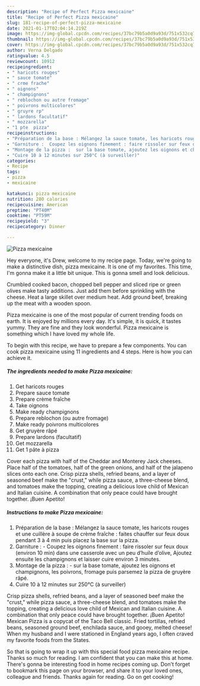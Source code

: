 ```yaml
---
description: "Recipe of Perfect Pizza mexicaine"
title: "Recipe of Perfect Pizza mexicaine"
slug: 181-recipe-of-perfect-pizza-mexicaine
date: 2021-01-17T02:04:14.219Z
image: https://img-global.cpcdn.com/recipes/37bc79b5a0d9a93d/751x532cq70/pizza-mexicaine-photo-principale-de-la-recette.jpg
thumbnail: https://img-global.cpcdn.com/recipes/37bc79b5a0d9a93d/751x532cq70/pizza-mexicaine-photo-principale-de-la-recette.jpg
cover: https://img-global.cpcdn.com/recipes/37bc79b5a0d9a93d/751x532cq70/pizza-mexicaine-photo-principale-de-la-recette.jpg
author: Verna Delgado
ratingvalue: 4.5
reviewcount: 10912
recipeingredient:
- " haricots rouges"
- " sauce tomate"
- " crme frache"
- " oignons"
- " champignons"
- " reblochon ou autre fromage"
- " poivrons multicolores"
- " gruyre rp"
- " lardons facultatif"
- " mozzarella"
- "1 pte  pizza"
recipeinstructions:
- "Préparation de la base : Mélangez la sauce tomate, les haricots rouges et une cuillère à soupe de crème fraîche : faites chauffer sur feux doux pendant 3 à 4 min puis placez la base sur la pizza."
- "Garniture :  Coupez les oignons finement : faire rissoler sur feux doux (environ 10 min) dans une casserole avec un peu d’huile d’olive, Ajoutez ensuite les champignons et laisser cuire environ 3 minutes."
- "Montage de la pizza :  sur la base tomate, ajoutez les oignons et champignons, les poivrons, fromage puis parsemez la pizza de gruyère râpé."
- "Cuire 10 à 12 minutes sur 250°C (à surveiller)"
categories:
- Recipe
tags:
- pizza
- mexicaine

katakunci: pizza mexicaine 
nutrition: 280 calories
recipecuisine: American
preptime: "PT40M"
cooktime: "PT59M"
recipeyield: "3"
recipecategory: Dinner

---
```



![Pizza mexicaine](https://img-global.cpcdn.com/recipes/37bc79b5a0d9a93d/751x532cq70/pizza-mexicaine-photo-principale-de-la-recette.jpg)

Hey everyone, it's Drew, welcome to my recipe page. Today, we're going to make a distinctive dish, pizza mexicaine. It is one of my favorites. This time, I'm gonna make it a little bit unique. This is gonna smell and look delicious.

Crumbled cooked bacon, chopped bell pepper and sliced ripe or green olives make tasty additions. Just add them before sprinkling with the cheese. Heat a large skillet over medium heat. Add ground beef, breaking up the meat with a wooden spoon.

Pizza mexicaine is one of the most popular of current trending foods on earth. It is enjoyed by millions every day. It's simple, it is quick, it tastes yummy. They are fine and they look wonderful. Pizza mexicaine is something which I have loved my whole life.


To begin with this recipe, we have to prepare a few components. You can cook pizza mexicaine using 11 ingredients and 4 steps. Here is how you can achieve it.

<!--inarticleads1-->

##### The ingredients needed to make Pizza mexicaine:

1. Get  haricots rouges
1. Prepare  sauce tomate
1. Prepare  crème fraîche
1. Take  oignons
1. Make ready  champignons
1. Prepare  reblochon (ou autre fromage)
1. Make ready  poivrons multicolores
1. Get  gruyère râpé
1. Prepare  lardons (facultatif)
1. Get  mozzarella
1. Get 1 pâte à pizza


Cover each pizza with half of the Cheddar and Monterey Jack cheeses. Place half of the tomatoes, half of the green onions, and half of the jalapeno slices onto each one. Crisp pizza shells, refried beans, and a layer of seasoned beef make the &#34;crust,&#34; while pizza sauce, a three-cheese blend, and tomatoes make the topping, creating a delicious love child of Mexican and Italian cuisine. A combination that only peace could have brought together. ¡Buen Apetito! 

<!--inarticleads2-->

##### Instructions to make Pizza mexicaine:

1. Préparation de la base : Mélangez la sauce tomate, les haricots rouges et une cuillère à soupe de crème fraîche : faites chauffer sur feux doux pendant 3 à 4 min puis placez la base sur la pizza.
1. Garniture :  - Coupez les oignons finement : faire rissoler sur feux doux (environ 10 min) dans une casserole avec un peu d’huile d’olive, Ajoutez ensuite les champignons et laisser cuire environ 3 minutes.
1. Montage de la pizza :  - sur la base tomate, ajoutez les oignons et champignons, les poivrons, fromage puis parsemez la pizza de gruyère râpé.
1. Cuire 10 à 12 minutes sur 250°C (à surveiller)


Crisp pizza shells, refried beans, and a layer of seasoned beef make the &#34;crust,&#34; while pizza sauce, a three-cheese blend, and tomatoes make the topping, creating a delicious love child of Mexican and Italian cuisine. A combination that only peace could have brought together. ¡Buen Apetito! Mexican Pizza is a copycat of the Taco Bell classic. Fried tortillas, refried beans, seasoned ground beef, enchilada sauce, and gooey, melted cheese! When my husband and I were stationed in England years ago, I often craved my favorite foods from the States. 

So that is going to wrap it up with this special food pizza mexicaine recipe. Thanks so much for reading. I am confident that you can make this at home. There's gonna be interesting food in home recipes coming up. Don't forget to bookmark this page on your browser, and share it to your loved ones, colleague and friends. Thanks again for reading. Go on get cooking!

